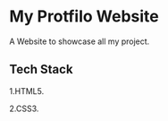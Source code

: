 

# My Protfilo Website

A Website to showcase all my project.


## Tech Stack

1.HTML5.

2.CSS3.


